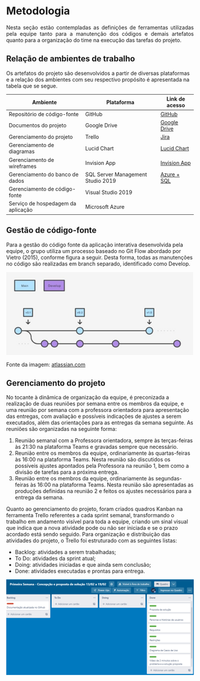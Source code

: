 
# Metodologia
<p align="justify">
Nesta seção estão contempladas as definições de ferramentas utilizadas pela equipe tanto para a manutenção dos códigos e demais artefatos quanto para a organização do time na execução das tarefas do projeto.

## Relação de ambientes de trabalho

Os artefatos do projeto são desenvolvidos a partir de diversas plataformas e a relação dos ambientes com seu respectivo propósito é apresentada na tabela que se segue.

|Ambiente                       |Plataforma  |Link de acesso                                                                                                          |
|---------------------------    |----------  |------------------------------------------------------------------------------------------------------------------------|
|Repositório de código-fonte    |GitHub      |[GitHub](https://github.com/ICEI-PUC-Minas-PMV-ADS/pmv-ads-2023-1-e2-proj-int-t1-pmv-ads-2023-1-e2-proj-int-t1-time4-piz)|
|Documentos do projeto          |Google Drive|[Google Drive](https://drive.google.com/drive/folders/1gkqxWfH_FOJLNICULd0HZezAo8I27Q0V)                                | 
|Gerenciamento do projeto       |Trello      |[Jira](https://gerenciamentosite2.atlassian.net/jira/software/projects/PIZ/boards/1)                                  |
|Gerenciamento de diagramas     |Lucid Chart |[Lucid Chart](https://lucid.app/documents#/documents?folder_id=home)                                                    | 
|Gerenciamento de wireframes    |Invision App|[Invision App](https://leticiapauli122925.invisionapp.com/freehand/Pizzaria-FA7MzIBsS?dsid_h=41969b54c828608f7684c65cef03e77d299c8832806237d622ae42691177a05d&uid_h=1ce0f13d3f74fcce104656ea47427273bf16868b29d844bcfcc86b3306964cc7)                       | 
|Gerenciamento do banco de dados|SQL Server Management Studio 2019| [Azure + SQL](https://portal.azure.com/?Microsoft_Azure_Education_correlationId=2a9895954fa64498b5f3ff514ce26ff7&Microsoft_Azure_Education_newA4E=true&Microsoft_Azure_Education_asoSubGuid=3fc9e194-478d-4319-b817-deb62b7f0f16#@leticialayanesgapucminas.onmicrosoft.com/resource/subscriptions/f22ee03b-3a73-483b-9700-b9360ba2ea54/resourceGroups/grupo-puc/providers/Microsoft.Compute/virtualMachines/db01/overview)                                                                                                |
|Gerenciamento de código-fonte|Visual Studio 2019|                                                                                                                    |
|Serviço de hospedagem da aplicação|Microsoft Azure|                                                                                                                  |
 
## Gestão de código-fonte

Para a gestão do código fonte da aplicação interativa desenvolvida pela equipe, o grupo utiliza um processo baseado no Git Flow abordado por Vietro (2015), conforme figura a seguir. Desta forma, todas as manutenções no código são realizadas em branch separado, identificado como Develop.

![Git Flow](img/gitflow.png)

Fonte da imagem: [atlassian.com](https://www.atlassian.com/br/git/tutorials/comparing-workflows/gitflow-workflow) 

## Gerenciamento do projeto
 
No tocante à dinâmica de organização da equipe, é preconizada a realização de duas reuniões por semana entre os membros da equipe, e uma reunião por semana com a professora orientadora para apresentação  das entregas, com avaliação e possíveis indicações de ajustes a serem executados, além das orientações para as entregas da semana seguinte. As reuniões são organizadas na seguinte forma:
1. Reunião semanal com a Professora orientadora, sempre às terças-feiras às 21:30 na plataforma Teams e gravadas sempre que necessário.
2. Reunião entre os membros da equipe, ordinariamente às quartas-feiras às 16:00 na plataforma Teams. Nesta reunião são discutidos os possíveis ajustes apontados pela Professora na reunião 1, bem como a divisão de tarefas para a próxima entrega.
3. Reunião entre os membros da equipe, ordinariamente às segundas-feiras às 16:00 na plataforma Teams. Nesta reunião são apresentadas as produções definidas na reunião 2 e feitos os ajustes necessários para a entrega da semana. 

Quanto ao gerenciamento do projeto, foram criados quadros Kanban na ferramenta Trello referentes a cada sprint semanal, transformando o trabalho em andamento visível para toda a equipe, criando um sinal visual que indica que a nova atividade pode ou não ser iniciada e se o prazo acordado está sendo seguido. 
Para organização e distribuição das atividades do projeto, o Trello foi estruturado com as seguintes listas:
- Backlog: atividades a serem trabalhadas;
- To Do: atividades da sprint atual;
- Doing: atividades iniciadas e que ainda sem conclusão;
- Done: atividades executadas e prontas para entrega.
 
![Trello](img/trello.png)

</p>
